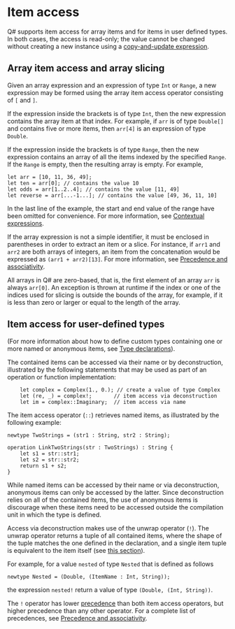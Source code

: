 # Item access

Q# supports item access for array items and for items in user defined types. In both cases, the access is read-only; the value cannot be changed without creating a new instance using a [copy-and-update expression](xref:microsoft.quantum.qsharp.copyandupdateexpressions#copy-and-update-expressions).

## Array item access and array slicing

Given an array expression and an expression of type `Int` or `Range`, a new expression may be formed using the array item access operator consisting of `[` and `]`.

If the expression inside the brackets is of type `Int`, then the new expression contains the array item at that index.
For example, if `arr` is of type `Double[]` and contains five or more items, then `arr[4]` is an expression of type `Double`.

If the expression inside the brackets is of type `Range`, then the new expression contains an array of all the items indexed by the specified `Range`. If the `Range` is empty, then the resulting array is empty.
For example,

```qsharp
let arr = [10, 11, 36, 49];
let ten = arr[0]; // contains the value 10
let odds = arr[1..2..4]; // contains the value [11, 49]
let reverse = arr[...-1...]; // contains the value [49, 36, 11, 10]
```

In the last line of the example, the start and end value of the range have been omitted for convenience. For more information, see [Contextual expressions](xref:microsoft.quantum.qsharp.contextualexpressions#contextual-and-omitted-expressions).

If the array expression is not a simple identifier, it must be enclosed in parentheses in order to extract an item or a slice.
For instance, if `arr1` and `arr2` are both arrays of integers, an item from the concatenation would be expressed as `(arr1 + arr2)[13]`. For more information, see [Precedence and associativity](xref:microsoft.quantum.qsharp.precedenceandassociativity#precedence-and-associativity).

All arrays in Q# are zero-based, that is, the first element of an array `arr` is always `arr[0]`.
An exception is thrown at runtime if the index or one of the indices used for slicing is outside the bounds of the array, for example, if it is less than zero or larger or equal to the length of the array.

## Item access for user-defined types

(For more information about how to define custom types containing one or more named or anonymous items, see [Type declarations](xref:microsoft.quantum.qsharp.typedeclarations#type-declarations)).

The contained items can be accessed via their name or by deconstruction, illustrated by the following statements that may be used as part of an operation or function implementation:

```qsharp
    let complex = Complex(1., 0.); // create a value of type Complex
    let (re, _) = complex!;       // item access via deconstruction
    let im = complex::Imaginary;  // item access via name
```

The item access operator (`::`) retrieves named items, as illustrated by the following example:

```qsharp
newtype TwoStrings = (str1 : String, str2 : String);

operation LinkTwoStrings(str : TwoStrings) : String {
    let s1 = str::str1;
    let s2 = str::str2;
    return s1 + s2;
}
```

While named items can be accessed by their name or via deconstruction, anonymous items can only be accessed by the latter. Since deconstruction relies on all of the contained items, the use of anonymous items is discourage when these items need to be accessed outside the compilation unit in which the type is defined.

Access via deconstruction makes use of the unwrap operator (`!`). The unwrap operator returns a tuple of all contained items, where the shape of the tuple matches the one defined in the declaration, and a single item tuple is equivalent to the item itself (see [this section](xref:microsoft.quantum.qsharp.singletontupleequivalence#singleton-tuple-equivalence)).

For example, for a value `nested` of type `Nested` that is defined as follows

```qsharp
newtype Nested = (Double, (ItemName : Int, String));
```

the expression `nested!` return a value of type `(Double, (Int, String))`.

The `!` operator has lower [precedence](xref:microsoft.quantum.qsharp.precedenceandassociativity#modifiers-and-combinators) than both item access operators, but higher precedence than any other operator. For a complete list of precedences, see [Precedence and associativity](xref:microsoft.quantum.qsharp.precedenceandassociativity#precedence-and-associativity).



